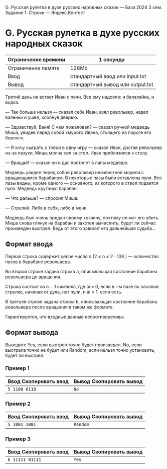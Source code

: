 G. Русская рулетка в духе русских народных сказок — База 2024 3 сем. Задание 1. Строки — Яндекс.Контест

# G. Русская рулетка в духе русских народных сказок

| Ограничение времени | 1 секунда |
| --- | --- |
| Ограничение памяти | 128Mb |
| Ввод | стандартный ввод или input.txt |
| Вывод | стандартный вывод или output.txt |

Третий день не встает Иван с печи. Все ему надоело: и балалайка, и водка.

— Так больше нельзя — сказал себе Иван, взял револьвер, надел валенки и ушел, хлопнув дверью.

— Здравствуй, Ваня! С чем пожаловал? — сказал ручной медведь Миша, увидев перед собой хмурого Ивана, стоящего на пороге его берлоги.

— Я хочу сыграть с тобой в одну игру — сказал Иван, достав револьвер из-за пазухи. Миша молча сел за стол. Иван приблизился к столу.

— Вращай! — сказал он и дал пистолет в лапы медведю.

Медведь увидел перед собой револьвер неизвестной модели с вращающимся барабаном. В некоторые пазы были вставлены пули. Все
пазы видны, кроме одного — основного, из которого в ствол подается пуля. Медведь крутанул барабан.

— Что дальше? — спросил Миша.

— Стреляй. Либо в себя, либо в меня.

Медведь был очень предан своему хозяину, поэтому не мог его убить. Миша снова глянул на барабан и захотел вычислить, будет
ли сейчас произведен выстрел. Ведь от этого зависит его дальнейшая судьба...

## Формат ввода

Первая строка содержит целое число n (2 ≤ n ≤ 2 ⋅ 106 ) — количество пазов в барабане револьвера.

Во второй строке задана строка a, описывающая состояние барабана револьвера до вращения.

Строка состоит из n − 1 символа, где ai = 0, если в i-м пазе по часовой стрелке, начиная от дула, нет пули, и ai = 1, если есть.

В третьей строке задана строка b, описывающая состояние барабана револьвера после вращения в таком же формате.

Гарантируется, что входные данные непротиворечивы.

## Формат вывода

Выведите Yes, если выстрел точно будет произведен, No, если выстрела точно не будет или Random, если нельзя точно установить, будет ли выстрел.

### Пример 1

| Ввод Скопировать ввод | Вывод Скопировать вывод |
| --- | --- |
| `5 1100 0110 ` | `No ` |

### Пример 2

| Ввод Скопировать ввод | Вывод Скопировать вывод |
| --- | --- |
| `5 1001 1001 ` | `Random ` |

### Пример 3

| Ввод Скопировать ввод | Вывод Скопировать вывод |
| --- | --- |
| `6 11111 01111 ` | `Yes ` |
